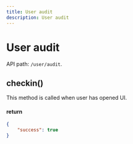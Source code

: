 ```yaml
---
title: User audit
description: User audit
---
```


# User audit

API path: `/user/audit`.

## checkin()
This method is called when user has opened UI.

#### return

```json
{
    "success": true
}
```